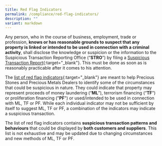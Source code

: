 ```yaml
---
title: Red Flag Indicators
permalink: /compliance/red-flag-indicators/
description: ""
variant: markdown
---
```

Any person, who in the course of business, employment, trade or profession, **knows or has reasonable grounds to suspect that any property is linked or intended to be used in connection with a criminal activity**, shall disclose the knowledge or suspicion or the information to the Suspicious Transaction Reporting Office (“**STRO**”) by filing a [Suspicious Transaction Report](https://www.police.gov.sg/advisories/crime/commercial-crimes/suspicious-transaction-reporting-office){:target="_blank"}. This must be done as soon as is reasonably practicable after it comes to his attention. 

The [list of red flag indicators](/files/list%20of%20red%20flag%20indicators_20231115_v3.0.docx){:target="_blank"} are meant to help Precious Stones and Precious Metals Dealers to identify some of the circumstances that could be suspicious in nature. They could indicate that property may represent proceeds of money laundering (“**ML**”), terrorism financing (“**TF**”) or proliferation financing ("**PF**") or used/intended to be used in connection with ML, TF or PF. While each individual indicator may not be sufficient by itself to suggest ML, TF or PF, a combination of the indicators may indicate a suspicious transaction.

The list of red flag indicators contains **suspicious transaction patterns and behaviours** that could be displayed by **both customers and suppliers**. This list is not exhaustive and may be updated due to changing circumstances and new methods of ML, TF or PF.